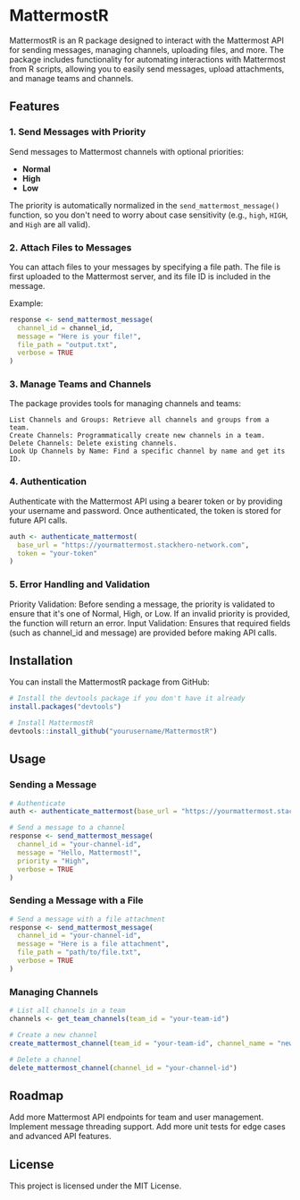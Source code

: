 # MattermostR

MattermostR is an R package designed to interact with the Mattermost API for sending messages, managing channels, uploading files, and more. The package includes functionality for automating interactions with Mattermost from R scripts, allowing you to easily send messages, upload attachments, and manage teams and channels.

## Features

### 1. Send Messages with Priority

Send messages to Mattermost channels with optional priorities:
- **Normal**
- **High**
- **Low**

The priority is automatically normalized in the `send_mattermost_message()` function, so you don't need to worry about case sensitivity (e.g., `high`, `HIGH`, and `High` are all valid).

### 2. Attach Files to Messages

You can attach files to your messages by specifying a file path. The file is first uploaded to the Mattermost server, and its file ID is included in the message. 

Example:
```r
response <- send_mattermost_message(
  channel_id = channel_id, 
  message = "Here is your file!", 
  file_path = "output.txt", 
  verbose = TRUE
)
```
### 3. Manage Teams and Channels

The package provides tools for managing channels and teams:

    List Channels and Groups: Retrieve all channels and groups from a team.
    Create Channels: Programmatically create new channels in a team.
    Delete Channels: Delete existing channels.
    Look Up Channels by Name: Find a specific channel by name and get its ID.

### 4. Authentication

Authenticate with the Mattermost API using a bearer token or by providing your username and password. Once authenticated, the token is stored for future API calls.

```r
auth <- authenticate_mattermost(
  base_url = "https://yourmattermost.stackhero-network.com", 
  token = "your-token"
)
```

### 5. Error Handling and Validation

Priority Validation: Before sending a message, the priority is validated to ensure that it's one of Normal, High, or Low. If an invalid priority is provided, the function will return an error.
Input Validation: Ensures that required fields (such as channel_id and message) are provided before making API calls.

## Installation

You can install the MattermostR package from GitHub:

```r
# Install the devtools package if you don't have it already
install.packages("devtools")

# Install MattermostR
devtools::install_github("yourusername/MattermostR")
```

## Usage
### Sending a Message

```r
# Authenticate
auth <- authenticate_mattermost(base_url = "https://yourmattermost.stackhero-network.com", token = "your-token")

# Send a message to a channel
response <- send_mattermost_message(
  channel_id = "your-channel-id", 
  message = "Hello, Mattermost!", 
  priority = "High", 
  verbose = TRUE
)
```

### Sending a Message with a File
```r
# Send a message with a file attachment
response <- send_mattermost_message(
  channel_id = "your-channel-id", 
  message = "Here is a file attachment", 
  file_path = "path/to/file.txt", 
  verbose = TRUE
)
```
### Managing Channels
```r
# List all channels in a team
channels <- get_team_channels(team_id = "your-team-id")

# Create a new channel
create_mattermost_channel(team_id = "your-team-id", channel_name = "new-channel", channel_display_name = "New Channel")

# Delete a channel
delete_mattermost_channel(channel_id = "your-channel-id")
```

## Roadmap

Add more Mattermost API endpoints for team and user management.
Implement message threading support.
Add more unit tests for edge cases and advanced API features.

## License

This project is licensed under the MIT License.
